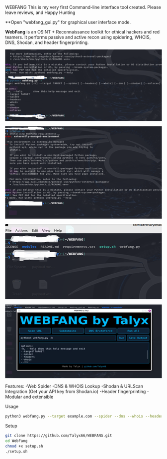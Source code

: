 WEBFANG
This is my very first Command-line interface tool created. Please leave reviews, and Happy Hunting

**Open "webfang_gui.py" for graphical user interface mode.
  
**WebFang** is an OSINT + Reconnaissance toolkit for ethical hackers and red teamers.
It performs passive and active recon using spidering, WHOIS, DNS, Shodan, and header fingerprinting.

![screenshot 1](WEBFANG%20Screenshots/WEBFANG1.png)

![screenshot 2](WEBFANG%20Screenshots/WEBFANG2.png)

![screenshot 3](WEBFANG%20Screenshots/WEBFANG3.png)

![screenshot 4](WEBFANG%20Screenshots/webfang11.png)

Features:
-Web Spider
-DNS & WHOIS Lookup
-Shodan & URLScan Integration  (Get your API key from Shodan.io)
-Header fingerprinting
-Modular and extensible

Usage
```bash
python3 webfang.py --target example.com --spider --dns --whois --headers --shodan
```

Setup
```bash
git clone https://github.com/Talyx66/WEBFANG.git
cd WebFang
chmod +x setup.sh
./setup.sh
```
